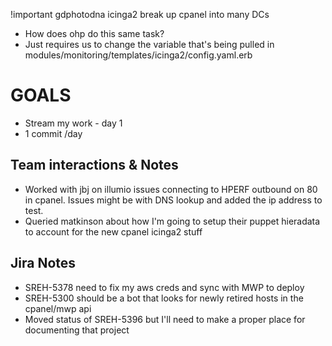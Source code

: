 !important
gdphotodna
icinga2 break up cpanel into many DCs
- How does ohp do this same task?
- Just requires us to change the variable that's being pulled in modules/monitoring/templates/icinga2/config.yaml.erb

# GOALS

- Stream my work - day 1
- 1 commit /day

## Team interactions & Notes

- Worked with jbj on illumio issues connecting to HPERF outbound on 80 in cpanel.  Issues might be with DNS lookup and added the ip address to test.
- Queried matkinson about how I'm going to setup their puppet hieradata to account for the new cpanel icinga2 stuff

## Jira Notes

- SREH-5378 need to fix my aws creds and sync with MWP to deploy
- SREH-5300 should be a bot that looks for newly retired hosts in the cpanel/mwp api
- Moved status of SREH-5396 but I'll need to make a proper place for documenting that project

